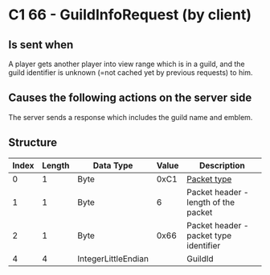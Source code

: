 # C1 66 - GuildInfoRequest (by client)

## Is sent when

A player gets another player into view range which is in a guild, and the guild identifier is unknown (=not cached yet by previous requests) to him.

## Causes the following actions on the server side

The server sends a response which includes the guild name and emblem.

## Structure

| Index | Length | Data Type | Value | Description |
|-------|--------|-----------|-------|-------------|
| 0 | 1 |   Byte   | 0xC1  | [Packet type](PacketTypes.md) |
| 1 | 1 |    Byte   |   6   | Packet header - length of the packet |
| 2 | 1 |    Byte   | 0x66  | Packet header - packet type identifier |
| 4 | 4 | IntegerLittleEndian |  | GuildId |